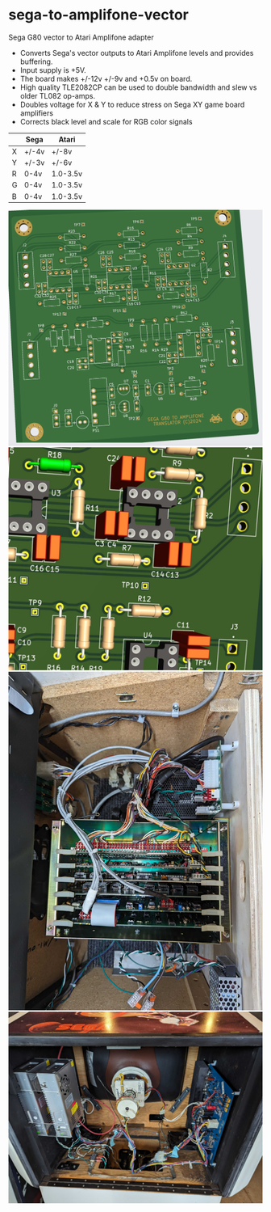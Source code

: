 # sega-to-amplifone-vector
Sega G80 vector to Atari Amplifone adapter

* Converts Sega's vector outputs to Atari Amplifone levels and provides buffering.
* Input supply is +5V.
* The board makes +/-12v +/-9v and +0.5v on board.
* High quality TLE2082CP can be used to double bandwidth and slew vs older TL082 op-amps.
* Doubles voltage for X & Y to reduce stress on Sega XY game board amplifiers 
* Corrects black level and scale for RGB color signals

|     | Sega  | Atari |
| --- | ----- | ----- |
| X   | +/-4v | +/-8v |
| Y   | +/-3v | +/-6v |
| R   | 0-4v  | 1.0-3.5v |
| G   | 0-4v  | 1.0-3.5v |
| B   | 0-4v  | 1.0-3.5v |

![Image](docs/image0.jpg)
![Image](docs/image1.jpg)
![Image](docs/image2.jpg)
![Image](docs/image3.jpg)

